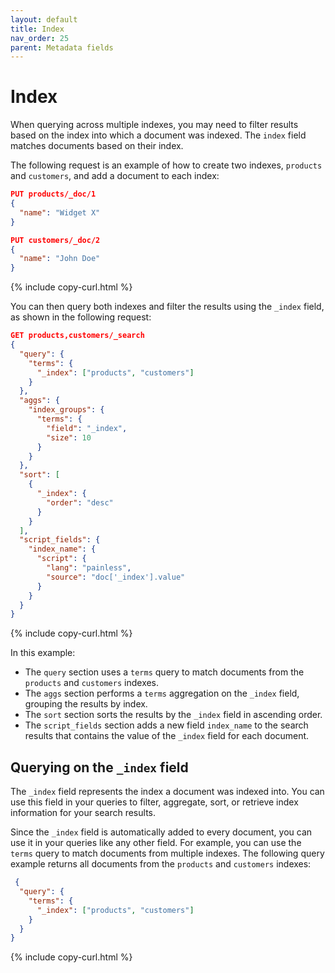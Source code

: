 ```yaml
---
layout: default
title: Index
nav_order: 25
parent: Metadata fields
---
```


# Index

When querying across multiple indexes, you may need to filter results based on the index into which a document was indexed. The `index` field matches documents based on their index. 

The following request is an example of how to create two indexes, `products` and `customers`, and add a document to each index:

```json
PUT products/_doc/1
{
  "name": "Widget X"
}

PUT customers/_doc/2
{
  "name": "John Doe"
}
```
{% include copy-curl.html %}

You can then query both indexes and filter the results using the `_index` field, as shown in the following request:

```json
GET products,customers/_search
{
  "query": {
    "terms": {
      "_index": ["products", "customers"]
    }
  },
  "aggs": {
    "index_groups": {
      "terms": {
        "field": "_index",
        "size": 10
      }
    }
  },
  "sort": [
    {
      "_index": {
        "order": "desc"
      }
    }
  ],
  "script_fields": {
    "index_name": {
      "script": {
        "lang": "painless",
        "source": "doc['_index'].value"
      }
    }
  }
}
```
{% include copy-curl.html %}

In this example:

- The `query` section uses a `terms` query to match documents from the `products` and `customers` indexes.
- The `aggs` section performs a `terms` aggregation on the `_index` field, grouping the results by index.
- The `sort` section sorts the results by the `_index` field in ascending order.
- The `script_fields` section adds a new field `index_name` to the search results that contains the value of the `_index` field for each document.

## Querying on the `_index` field

The `_index` field represents the index a document was indexed into. You can use this field in your queries to filter, aggregate, sort, or retrieve index information for your search results.

Since the `_index` field is automatically added to every document, you can use it in your queries like any other field. For example, you can use the `terms` query to match documents from multiple indexes. The following query example returns all documents from the `products` and `customers` indexes:

```json
 {
  "query": {
    "terms": {
      "_index": ["products", "customers"]
    }
  }
}
```
{% include copy-curl.html %}
